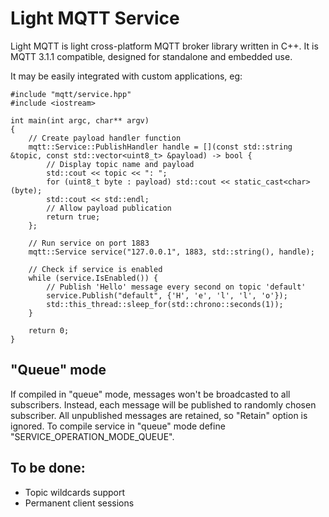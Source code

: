 # Light MQTT Service

Light MQTT is light cross-platform MQTT broker library written in C++. It is MQTT 3.1.1 compatible, designed for standalone and embedded use.

It may be easily integrated with custom applications, eg:
```
#include "mqtt/service.hpp"
#include <iostream>

int main(int argc, char** argv)
{
    // Create payload handler function
    mqtt::Service::PublishHandler handle = [](const std::string &topic, const std::vector<uint8_t> &payload) -> bool {
        // Display topic name and payload
        std::cout << topic << ": ";
        for (uint8_t byte : payload) std::cout << static_cast<char>(byte);
        std::cout << std::endl;
        // Allow payload publication
        return true;
    };

    // Run service on port 1883
    mqtt::Service service("127.0.0.1", 1883, std::string(), handle);

    // Check if service is enabled
    while (service.IsEnabled()) {
        // Publish 'Hello' message every second on topic 'default'
        service.Publish("default", {'H', 'e', 'l', 'l', 'o'});
        std::this_thread::sleep_for(std::chrono::seconds(1));
    }

    return 0;
}
```

## "Queue" mode
If compiled in "queue" mode, messages won't be broadcasted to all subscribers. Instead, each message will be published to randomly chosen subscriber. All unpublished messages are retained, so "Retain" option is ignored.
To compile service in "queue" mode define "SERVICE_OPERATION_MODE_QUEUE".

## To be done:
* Topic wildcards support
* Permanent client sessions
